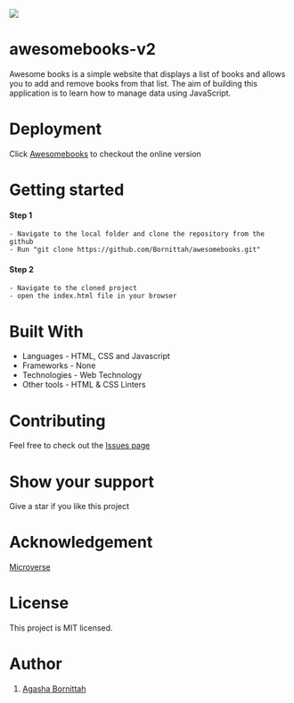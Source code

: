 ![](https://img.shields.io/badge/Microverse-blueviolet)
# awesomebooks-v2

Awesome books is a simple website that displays a list of books and allows you to add and remove books from that list. The aim of building this application is to learn how to manage data using JavaScript.

# Deployment
Click [Awesomebooks](https://bornittah.github.io/awesomebooks/) to checkout the online version

# Getting started
#### Step 1
    - Navigate to the local folder and clone the repository from the github 
    - Run "git clone https://github.com/Bornittah/awesomebooks.git"
#### Step 2
    - Navigate to the cloned project
    - open the index.html file in your browser

# Built With
- Languages - HTML, CSS and Javascript
- Frameworks - None
- Technologies - Web Technology
- Other tools - HTML & CSS Linters

# Contributing
Feel free to check out the [Issues page](https://github.com/Bornittah/awesomebooks/issues)

# Show your support
Give a star if you like this project

# Acknowledgement
 [Microverse](https://www.microverse.org/?grsf=i6yi2m)
 
# License
This project is MIT licensed.

# Author
1. [Agasha Bornittah](https://github.com/Bornittah)